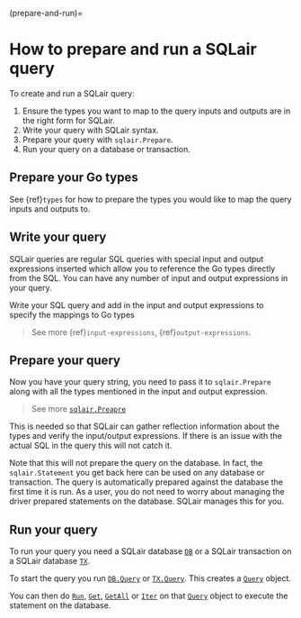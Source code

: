 (prepare-and-run)=
# How to prepare and run a SQLair query

To create and run a SQLair query:
1. Ensure the types you want to map to the query inputs and outputs are in the
   right form for SQLair.
2. Write your query with SQLair syntax.
3. Prepare your query with `sqlair.Prepare`.
4. Run your query on a database or transaction.

## Prepare your Go types

See {ref}`types` for how to prepare the types you would like to map the query
inputs and outputs to.

## Write your query

SQLair queries are regular SQL queries with special input and output expressions
inserted which allow you to reference the Go types directly from the SQL. You
can have any number of input and output expressions in your query.

Write your SQL query and add in the input and output expressions to specify the mappings to Go types 

> See more {ref}`input-expressions`, {ref}`output-expressions`.

## Prepare your query

Now you have your query string, you need to pass it to `sqlair.Prepare` along
with all the types mentioned in the input and output expression.

> See more [`sqlair.Preapre`](https://pkg.go.dev/github.com/canonical/sqlair#Prepare)

This is needed so that SQLair can gather reflection information about the types
and verify the input/output expressions. If there is an issue with the actual
SQL in the query this will not catch it.

Note that this will not prepare the query on the database. In fact, the
`sqlair.Statement` you get back here can be used on any database or transaction.
The query is automatically prepared against the database the first time it is
run. As a user, you do not need to worry about managing the driver prepared
statements on the database. SQLair manages this for you.


## Run your query

To run your query you need a SQLair database
[`DB`](https://pkg.go.dev/github.com/canonical/sqlair#DB) or a
SQLair transaction on a SQLair database
[`TX`](https://pkg.go.dev/github.com/canonical/sqlair#TX).

To start the query you run
[`DB.Query`](https://pkg.go.dev/github.com/canonical/sqlair#DB.Query) or
[`TX.Query`](https://pkg.go.dev/github.com/canonical/sqlair#TX.Query). This
creates a [`Query`](https://pkg.go.dev/github.com/canonical/sqlair#Query)
object.

You can then do
[`Run`](https://pkg.go.dev/github.com/canonical/sqlair#Query.Run),
[`Get`](https://pkg.go.dev/github.com/canonical/sqlair#Query.Get),
[`GetAll`](https://pkg.go.dev/github.com/canonical/sqlair#Query.GetAll) or
[`Iter`](https://pkg.go.dev/github.com/canonical/sqlair#Query.Iter) on that
[`Query`](https://pkg.go.dev/github.com/canonical/sqlair#Query) object to
execute the statement on the database.